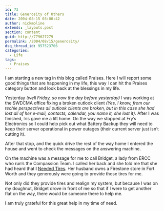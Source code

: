 ```yaml
---
id: 73
title: Generosity of Others
date: 2004-08-15 03:00:42
author: nickmoline
extends: _layouts.post
section: content
guid: http://779627279
permalink: /2004/08/15/generosity/
dsq_thread_id: 957523706
categories:
  - Life
tags:
  - Praises
---
```

I am starting a new tag in this blog called Praises. Here I will report some good things that are happening in my life, this way I can hit the Praises category button and look back at the blessings in my life.

<!--more-->

Yesterday _(well Friday, so now the day before yesterday)_ I was working at the SWDCMA office fixing a broken outlook client _(Yes, I know, from our techie perspectives all outlook clients are broken, but in this case she had lost all of her e-mail, contacts, calendar, you name it, she lost it)_. After I was finished, Iris gave me a lift home. On the way we stopped at Fry&#8217;s Electronics so I could help pick out what Battery Backup they will need to keep their server operational in power outages (their current server just isn&#8217;t cutting it).

After that stop, and the quick drive the rest of the way home I entered the house and went to check the messages on the answering machine.

On the machine was a message for me to call Bridget, a lady from ERCC who run&#8217;s the Compassion Team. I called her back and she told me that she had heard that I [Needed Tires](http://cap.subspacelink.com/?itemid=77). Her husband owns a Firestone store in Fort Worth and they generously were going to provide those tires for me.

Not only did they provide tires and realign my system, but because I was on my doughnut, Bridget drove in front of me so that if I were to get another flat on the way, there would be someone there to help me.

I am truly grateful for this great help in my time of need.

